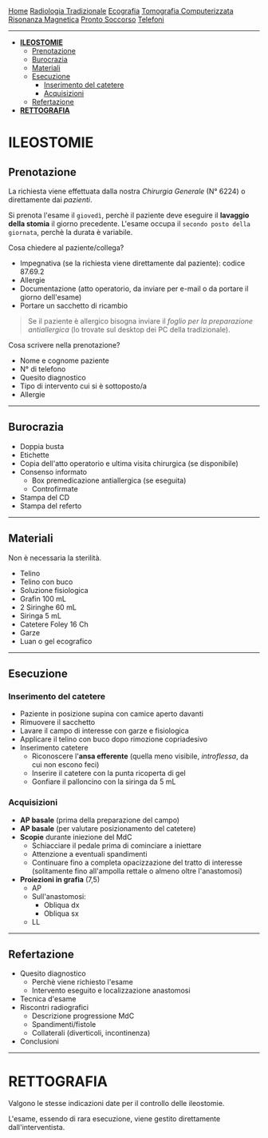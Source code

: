 <div class="topnav">
  <a href="index.html">Home</a>
  <a href="radiologia_tradizionale.html">Radiologia Tradizionale</a>
  <a href="ecografia.html">Ecografia</a>
  <a href="tomografia_computerizzata.html">Tomografia Computerizzata</a>
  <a href="risonanza_magnetica.html">Risonanza Magnetica</a>
  <a href="pronto_soccorso.html">Pronto Soccorso</a>
  <a href="contatti.html">Telefoni</a>
</div>

---

- [**ILEOSTOMIE**](#ileostomie)
  - [Prenotazione](#prenotazione)
  - [Burocrazia](#burocrazia)
  - [Materiali](#materiali)
  - [Esecuzione](#esecuzione)
    - [Inserimento del catetere](#inserimento-del-catetere)
    - [Acquisizioni](#acquisizioni)
  - [Refertazione](#refertazione)
- [**RETTOGRAFIA**](#rettografia)

# **ILEOSTOMIE**

## Prenotazione

La richiesta viene effettuata dalla nostra *Chirurgia Generale* (N° 6224) o direttamente dai *pazienti*.

Si prenota l'esame il `giovedì`, perchè il paziente deve eseguire il **lavaggio della stomia** il giorno precedente.
L'esame occupa il `secondo posto della giornata`, perchè la durata è variabile.

Cosa chiedere al paziente/collega?

- Impegnativa (se la richiesta viene direttamente dal paziente): codice 87.69.2
- Allergie
- Documentazione (atto operatorio, da inviare per e-mail o da portare il giorno dell'esame)
- Portare un sacchetto di ricambio

> Se il paziente è allergico bisogna inviare il *foglio per la preparazione antiallergica* (lo trovate sul desktop dei PC della tradizionale).

Cosa scrivere nella prenotazione?

- Nome e cognome paziente
- N° di telefono
- Quesito diagnostico
- Tipo di intervento cui si è sottoposto/a
- Allergie

- - -

## Burocrazia

- Doppia busta
- Etichette
- Copia dell'atto operatorio e ultima visita chirurgica (se disponibile)
- Consenso informato
  - Box premedicazione antiallergica (se eseguita)
  - Controfirmate
- Stampa del CD
- Stampa del referto

- - -

## Materiali

Non è necessaria la sterilità.

- Telino
- Telino con buco
- Soluzione fisiologica
- Grafin 100 mL
- 2 Siringhe 60 mL
- Siringa 5 mL
- Catetere Foley 16 Ch
- Garze
- Luan o gel ecografico

- - -

## Esecuzione

### Inserimento del catetere

- Paziente in posizione supina con camice aperto davanti
- Rimuovere il sacchetto
- Lavare il campo di interesse con garze e fisiologica
- Applicare il telino con buco dopo rimozione copriadesivo
- Inserimento catetere
  - Riconoscere l'**ansa efferente** (quella meno visibile, *introflessa*, da cui non escono feci)
  - Inserire il catetere con la punta ricoperta di gel
  - Gonfiare il palloncino con la siringa da 5 mL

### Acquisizioni

- **AP basale** (prima della preparazione del campo)
- **AP basale** (per valutare posizionamento del catetere)
- **Scopie** durante iniezione del MdC
  - Schiacciare il pedale prima di cominciare a iniettare
  - Attenzione a eventuali spandimenti
  - Continuare fino a completa opacizzazione del tratto di interesse (solitamente fino all'ampolla rettale o almeno oltre l'anastomosi)
- **Proiezioni in grafia** (7,5)
  - AP
  - Sull'anastomosi:
    - Obliqua dx
    - Obliqua sx
  - LL

- - -

## Refertazione

- Quesito diagnostico
  - Perchè viene richiesto l'esame
  - Intervento eseguito e localizzazione anastomosi
- Tecnica d'esame
- Riscontri radiografici
  - Descrizione progressione MdC
  - Spandimenti/fistole
  - Collaterali (diverticoli, incontinenza)
- Conclusioni

- - -

# **RETTOGRAFIA**

Valgono le stesse indicazioni date per il controllo delle ileostomie.

L'esame, essendo di rara esecuzione, viene gestito direttamente dall'interventista.